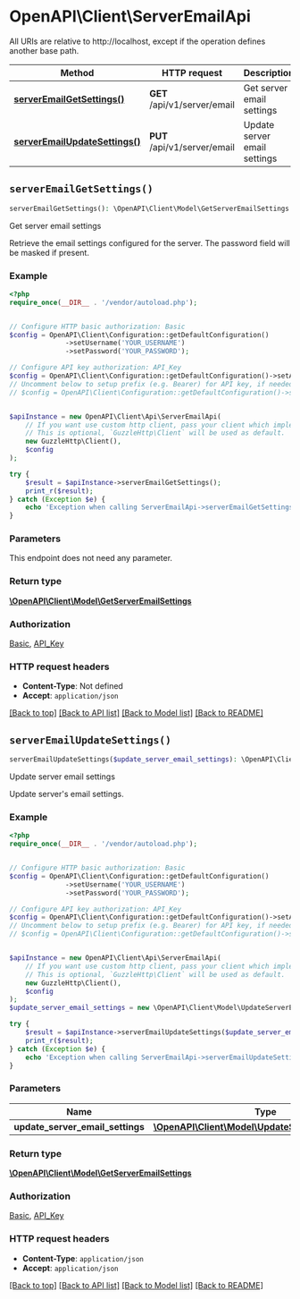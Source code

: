 # OpenAPI\Client\ServerEmailApi

All URIs are relative to http://localhost, except if the operation defines another base path.

| Method | HTTP request | Description |
| ------------- | ------------- | ------------- |
| [**serverEmailGetSettings()**](ServerEmailApi.md#serverEmailGetSettings) | **GET** /api/v1/server/email | Get server email settings |
| [**serverEmailUpdateSettings()**](ServerEmailApi.md#serverEmailUpdateSettings) | **PUT** /api/v1/server/email | Update server email settings |


## `serverEmailGetSettings()`

```php
serverEmailGetSettings(): \OpenAPI\Client\Model\GetServerEmailSettings
```

Get server email settings

Retrieve the email settings configured for the server. The password field will be masked if present.

### Example

```php
<?php
require_once(__DIR__ . '/vendor/autoload.php');


// Configure HTTP basic authorization: Basic
$config = OpenAPI\Client\Configuration::getDefaultConfiguration()
              ->setUsername('YOUR_USERNAME')
              ->setPassword('YOUR_PASSWORD');

// Configure API key authorization: API_Key
$config = OpenAPI\Client\Configuration::getDefaultConfiguration()->setApiKey('Authorization', 'YOUR_API_KEY');
// Uncomment below to setup prefix (e.g. Bearer) for API key, if needed
// $config = OpenAPI\Client\Configuration::getDefaultConfiguration()->setApiKeyPrefix('Authorization', 'Bearer');


$apiInstance = new OpenAPI\Client\Api\ServerEmailApi(
    // If you want use custom http client, pass your client which implements `GuzzleHttp\ClientInterface`.
    // This is optional, `GuzzleHttp\Client` will be used as default.
    new GuzzleHttp\Client(),
    $config
);

try {
    $result = $apiInstance->serverEmailGetSettings();
    print_r($result);
} catch (Exception $e) {
    echo 'Exception when calling ServerEmailApi->serverEmailGetSettings: ', $e->getMessage(), PHP_EOL;
}
```

### Parameters

This endpoint does not need any parameter.

### Return type

[**\OpenAPI\Client\Model\GetServerEmailSettings**](../Model/GetServerEmailSettings.md)

### Authorization

[Basic](../../README.md#Basic), [API_Key](../../README.md#API_Key)

### HTTP request headers

- **Content-Type**: Not defined
- **Accept**: `application/json`

[[Back to top]](#) [[Back to API list]](../../README.md#endpoints)
[[Back to Model list]](../../README.md#models)
[[Back to README]](../../README.md)

## `serverEmailUpdateSettings()`

```php
serverEmailUpdateSettings($update_server_email_settings): \OpenAPI\Client\Model\GetServerEmailSettings
```

Update server email settings

Update server's email settings.

### Example

```php
<?php
require_once(__DIR__ . '/vendor/autoload.php');


// Configure HTTP basic authorization: Basic
$config = OpenAPI\Client\Configuration::getDefaultConfiguration()
              ->setUsername('YOUR_USERNAME')
              ->setPassword('YOUR_PASSWORD');

// Configure API key authorization: API_Key
$config = OpenAPI\Client\Configuration::getDefaultConfiguration()->setApiKey('Authorization', 'YOUR_API_KEY');
// Uncomment below to setup prefix (e.g. Bearer) for API key, if needed
// $config = OpenAPI\Client\Configuration::getDefaultConfiguration()->setApiKeyPrefix('Authorization', 'Bearer');


$apiInstance = new OpenAPI\Client\Api\ServerEmailApi(
    // If you want use custom http client, pass your client which implements `GuzzleHttp\ClientInterface`.
    // This is optional, `GuzzleHttp\Client` will be used as default.
    new GuzzleHttp\Client(),
    $config
);
$update_server_email_settings = new \OpenAPI\Client\Model\UpdateServerEmailSettings(); // \OpenAPI\Client\Model\UpdateServerEmailSettings

try {
    $result = $apiInstance->serverEmailUpdateSettings($update_server_email_settings);
    print_r($result);
} catch (Exception $e) {
    echo 'Exception when calling ServerEmailApi->serverEmailUpdateSettings: ', $e->getMessage(), PHP_EOL;
}
```

### Parameters

| Name | Type | Description  | Notes |
| ------------- | ------------- | ------------- | ------------- |
| **update_server_email_settings** | [**\OpenAPI\Client\Model\UpdateServerEmailSettings**](../Model/UpdateServerEmailSettings.md)|  | |

### Return type

[**\OpenAPI\Client\Model\GetServerEmailSettings**](../Model/GetServerEmailSettings.md)

### Authorization

[Basic](../../README.md#Basic), [API_Key](../../README.md#API_Key)

### HTTP request headers

- **Content-Type**: `application/json`
- **Accept**: `application/json`

[[Back to top]](#) [[Back to API list]](../../README.md#endpoints)
[[Back to Model list]](../../README.md#models)
[[Back to README]](../../README.md)
